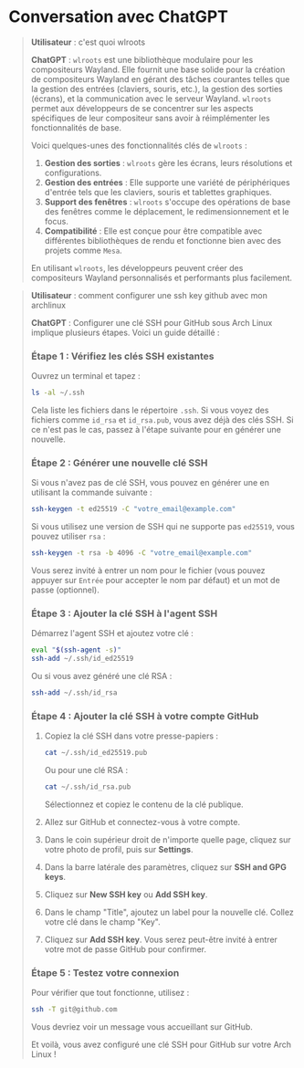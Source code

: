 # Conversation avec ChatGPT

> **Utilisateur** : c'est quoi wlroots
>
> **ChatGPT** : `wlroots` est une bibliothèque modulaire pour les compositeurs Wayland. Elle fournit une base solide pour la création de compositeurs Wayland en gérant des tâches courantes telles que la gestion des entrées (claviers, souris, etc.), la gestion des sorties (écrans), et la communication avec le serveur Wayland. `wlroots` permet aux développeurs de se concentrer sur les aspects spécifiques de leur compositeur sans avoir à réimplémenter les fonctionnalités de base.
>
> Voici quelques-unes des fonctionnalités clés de `wlroots` :
>
> 1. **Gestion des sorties** : `wlroots` gère les écrans, leurs résolutions et configurations.
> 2. **Gestion des entrées** : Elle supporte une variété de périphériques d'entrée tels que les claviers, souris et tablettes graphiques.
> 3. **Support des fenêtres** : `wlroots` s'occupe des opérations de base des fenêtres comme le déplacement, le redimensionnement et le focus.
> 4. **Compatibilité** : Elle est conçue pour être compatible avec différentes bibliothèques de rendu et fonctionne bien avec des projets comme `Mesa`.
>
> En utilisant `wlroots`, les développeurs peuvent créer des compositeurs Wayland personnalisés et performants plus facilement.

> **Utilisateur** : comment configurer une ssh key github avec mon archlinux
>
> **ChatGPT** : Configurer une clé SSH pour GitHub sous Arch Linux implique plusieurs étapes. Voici un guide détaillé :
>
> ### Étape 1 : Vérifiez les clés SSH existantes
>
> Ouvrez un terminal et tapez :
>
> ```bash
> ls -al ~/.ssh
> ```
>
> Cela liste les fichiers dans le répertoire `.ssh`. Si vous voyez des fichiers comme `id_rsa` et `id_rsa.pub`, vous avez déjà des clés SSH. Si ce n'est pas le cas, passez à l'étape suivante pour en générer une nouvelle.
>
> ### Étape 2 : Générer une nouvelle clé SSH
>
> Si vous n'avez pas de clé SSH, vous pouvez en générer une en utilisant la commande suivante :
>
> ```bash
> ssh-keygen -t ed25519 -C "votre_email@example.com"
> ```
>
> Si vous utilisez une version de SSH qui ne supporte pas `ed25519`, vous pouvez utiliser `rsa` :
>
> ```bash
> ssh-keygen -t rsa -b 4096 -C "votre_email@example.com"
> ```
>
> Vous serez invité à entrer un nom pour le fichier (vous pouvez appuyer sur `Entrée` pour accepter le nom par défaut) et un mot de passe (optionnel).
>
> ### Étape 3 : Ajouter la clé SSH à l'agent SSH
>
> Démarrez l'agent SSH et ajoutez votre clé :
>
> ```bash
> eval "$(ssh-agent -s)"
> ssh-add ~/.ssh/id_ed25519
> ```
>
> Ou si vous avez généré une clé RSA :
>
> ```bash
> ssh-add ~/.ssh/id_rsa
> ```
>
> ### Étape 4 : Ajouter la clé SSH à votre compte GitHub
>
> 1. Copiez la clé SSH dans votre presse-papiers :
>
>    ```bash
>    cat ~/.ssh/id_ed25519.pub
>    ```
>
>    Ou pour une clé RSA :
>
>    ```bash
>    cat ~/.ssh/id_rsa.pub
>    ```
>
>    Sélectionnez et copiez le contenu de la clé publique.
>
> 2. Allez sur GitHub et connectez-vous à votre compte.
>
> 3. Dans le coin supérieur droit de n'importe quelle page, cliquez sur votre photo de profil, puis sur **Settings**.
>
> 4. Dans la barre latérale des paramètres, cliquez sur **SSH and GPG keys**.
>
> 5. Cliquez sur **New SSH key** ou **Add SSH key**.
>
> 6. Dans le champ "Title", ajoutez un label pour la nouvelle clé. Collez votre clé dans le champ "Key".
>
> 7. Cliquez sur **Add SSH key**. Vous serez peut-être invité à entrer votre mot de passe GitHub pour confirmer.
>
> ### Étape 5 : Testez votre connexion
>
> Pour vérifier que tout fonctionne, utilisez :
>
> ```bash
> ssh -T git@github.com
> ```
>
> Vous devriez voir un message vous accueillant sur GitHub.
>
> Et voilà, vous avez configuré une clé SSH pour GitHub sur votre Arch Linux !
